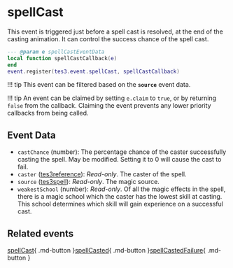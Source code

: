 # spellCast
<div class="search_terms" style="display: none">spellcast</div>

<!---
	This file is autogenerated. Do not edit this file manually. Your changes will be ignored.
	More information: https://github.com/MWSE/MWSE/tree/master/docs
-->

This event is triggered just before a spell cast is resolved, at the end of the casting animation. It can control the success chance of the spell cast.

```lua
--- @param e spellCastEventData
local function spellCastCallback(e)
end
event.register(tes3.event.spellCast, spellCastCallback)
```

!!! tip
	This event can be filtered based on the **`source`** event data.

!!! tip
	An event can be claimed by setting `e.claim` to `true`, or by returning `false` from the callback. Claiming the event prevents any lower priority callbacks from being called.

## Event Data

* `castChance` (number): The percentage chance of the caster successfully casting the spell. May be modified. Setting it to 0 will cause the cast to fail.
* `caster` ([tes3reference](../types/tes3reference.md)): *Read-only*. The caster of the spell.
* `source` ([tes3spell](../types/tes3spell.md)): *Read-only*. The magic source.
* `weakestSchool` (number): *Read-only*. Of all the magic effects in the spell, there is a magic school which the caster has the lowest skill at casting. This school determines which skill will gain experience on a successful cast.


## Related events

[spellCast](./spellCast.md){ .md-button }[spellCasted](./spellCasted.md){ .md-button }[spellCastedFailure](./spellCastedFailure.md){ .md-button }

